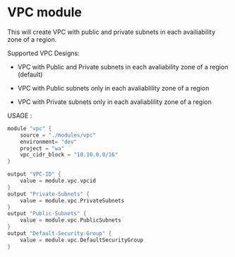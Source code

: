 # VPC module

This will create VPC with public and private subnets in each availiability zone of a region.

Supported VPC Designs:

- VPC with Public and Private subnets in each avaliability zone of a region (default)

- VPC with Public subnets only in each avaliablility zone of a region

- VPC with Private subnets only in each avaliablility zone of a region

USAGE :

```go
module "vpc" {
    source = "./modules/vpc"
    environment= "dev"
    project = "wa"
    vpc_cidr_block = "10.10.0.0/16"
}

output "VPC-ID" {
    value = module.vpc.vpcid
}
output "Private-Subnets" {
    value = module.vpc.PrivateSubnets
}
output "Public-Subnets" {
    value = module.vpc.PublicSubnets
}
output "Default-Security-Group" {
    value = module.vpc.DefaultSecurityGroup
}
```
